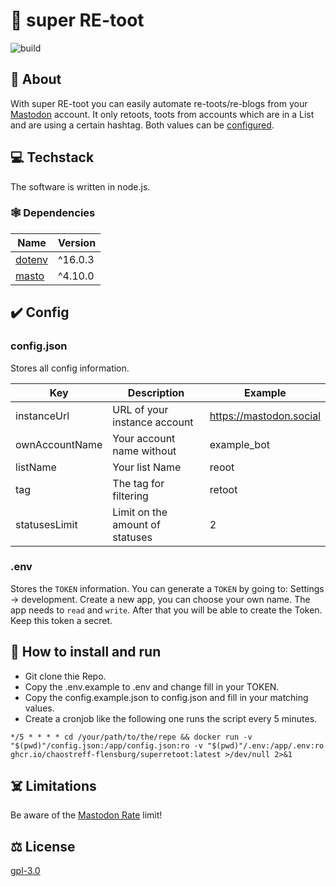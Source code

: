 # 🦣 super RE-toot

![build](https://github.com/chaostreff-flensburg/superretoot/actions/workflows/build.yml/badge.svg)

## 🤷 About

With super RE-toot you can easily automate re-toots/re-blogs from your [Mastodon](https://docs.joinmastodon.org/) account.
It only retoots, toots from accounts which are in a List and are using a certain hashtag. Both values can be [configured](#config).

## 💻 Techstack

The software is written in node.js.

### 🕸️ Dependencies

| Name | Version |
| -- | -- |
| [dotenv](https://www.npmjs.com/package/dotenv) | ^16.0.3 |
| [masto](https://www.npmjs.com/package/masto) | ^4.10.0|

## ✔️ Config

### config.json

Stores all config information.

| Key | Description | Example |
| -- | -- | -- |
| instanceUrl | URL of your instance account | https://mastodon.social |
| ownAccountName | Your account name without | example_bot |
| listName | Your list Name | reoot |
| tag | The tag for filtering | retoot |
| statusesLimit | Limit on the amount of statuses | 2 |

### .env

Stores the `TOKEN` information. You can generate a `TOKEN` by going to: Settings -> development. Create a new app, you can choose your own name. The app needs to `read` and `write`. After that you will be able to create the Token. Keep this token a secret.

## 🚀 How to install and run

- Git clone thie Repo.
- Copy the .env.example to .env and change fill in your TOKEN.
- Copy the config.example.json to config.json and fill in your matching values.
- Create a cronjob like the following one runs the script every 5 minutes.

```
*/5 * * * * cd /your/path/to/the/repe && docker run -v "$(pwd)"/config.json:/app/config.json:ro -v "$(pwd)"/.env:/app/.env:ro ghcr.io/chaostreff-flensburg/superretoot:latest >/dev/null 2>&1
```

## ☠️ Limitations

Be aware of the [Mastodon Rate](https://docs.joinmastodon.org/api/rate-limits/) limit!

## ⚖️ License

[gpl-3.0](./LICENSE)
